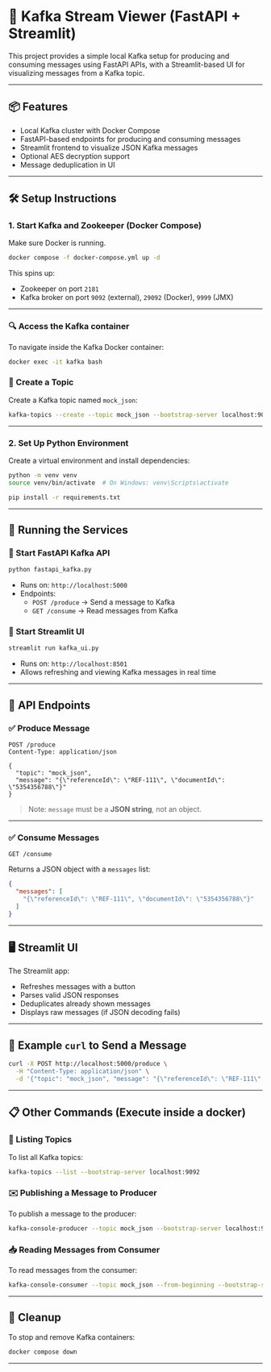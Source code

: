 # 📨 Kafka Stream Viewer (FastAPI + Streamlit)

This project provides a simple local Kafka setup for producing and consuming messages using FastAPI APIs, with a Streamlit-based UI for visualizing messages from a Kafka topic.

---

## 📦 Features

- Local Kafka cluster with Docker Compose
- FastAPI-based endpoints for producing and consuming messages
- Streamlit frontend to visualize JSON Kafka messages
- Optional AES decryption support
- Message deduplication in UI

---

## 🛠️ Setup Instructions

### 1. Start Kafka and Zookeeper (Docker Compose)

Make sure Docker is running.

```bash
docker compose -f docker-compose.yml up -d
```

This spins up:
- Zookeeper on port `2181`
- Kafka broker on port `9092` (external), `29092` (Docker), `9999` (JMX)

---

### 🔍 Access the Kafka container

To navigate inside the Kafka Docker container:

```bash
docker exec -it kafka bash
```

### 📌 Create a Topic

Create a Kafka topic named `mock_json`:

```bash
kafka-topics --create --topic mock_json --bootstrap-server localhost:9092 --partitions 1 --replication-factor 1
```

---

### 2. Set Up Python Environment

Create a virtual environment and install dependencies:

```bash
python -m venv venv
source venv/bin/activate  # On Windows: venv\Scripts\activate

pip install -r requirements.txt
```

---

## 🚀 Running the Services

### 🔸 Start FastAPI Kafka API

```bash
python fastapi_kafka.py
```

- Runs on: `http://localhost:5000`
- Endpoints:
  - `POST /produce` → Send a message to Kafka
  - `GET /consume` → Read messages from Kafka

### 🔸 Start Streamlit UI

```bash
streamlit run kafka_ui.py
```

- Runs on: `http://localhost:8501`
- Allows refreshing and viewing Kafka messages in real time

---

## 📡 API Endpoints

### ✅ Produce Message

```http
POST /produce
Content-Type: application/json

{
  "topic": "mock_json",
  "message": "{\"referenceId\": \"REF-111\", \"documentId\": \"5354356788\"}"
}
```

> Note: `message` must be a **JSON string**, not an object.

---

### ✅ Consume Messages

```http
GET /consume
```

Returns a JSON object with a `messages` list:

```json
{
  "messages": [
    "{\"referenceId\": \"REF-111\", \"documentId\": \"5354356788\"}"
  ]
}
```

---

## 🖥️ Streamlit UI

The Streamlit app:

- Refreshes messages with a button
- Parses valid JSON responses
- Deduplicates already shown messages
- Displays raw messages (if JSON decoding fails)

---

## 🧪 Example `curl` to Send a Message

```bash
curl -X POST http://localhost:5000/produce \
  -H "Content-Type: application/json" \
  -d '{"topic": "mock_json", "message": "{\"referenceId\": \"REF-111\", \"documentId\": \"5354356788\"}"}'
```

---

## 📋 Other Commands (Execute inside a docker)

### 📄 Listing Topics

To list all Kafka topics:

```bash
kafka-topics --list --bootstrap-server localhost:9092
```

### ✉️ Publishing a Message to Producer

To publish a message to the producer:

```bash
kafka-console-producer --topic mock_json --bootstrap-server localhost:9092
```

### 📥 Reading Messages from Consumer

To read messages from the consumer:

```bash
kafka-console-consumer --topic mock_json --from-beginning --bootstrap-server localhost:9092
```

---

## 🧼 Cleanup

To stop and remove Kafka containers:

```bash
docker compose down
```

---